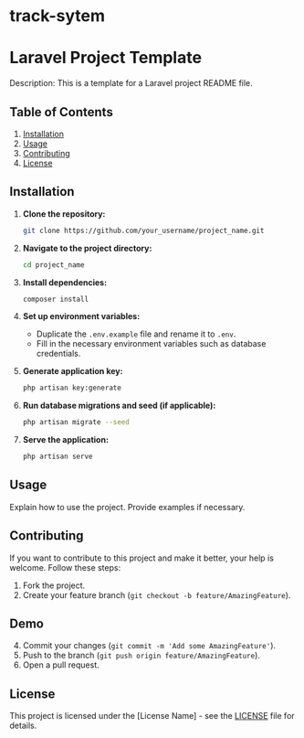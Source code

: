 # track-sytem
# Laravel Project Template

Description: This is a template for a Laravel project README file.

## Table of Contents

1. [Installation](#installation)
2. [Usage](#usage)
3. [Contributing](#contributing)
4. [License](#license)

## Installation

1. **Clone the repository:**
    ```bash
    git clone https://github.com/your_username/project_name.git
    ```

2. **Navigate to the project directory:**
    ```bash
    cd project_name
    ```

3. **Install dependencies:**
    ```bash
    composer install
    ```

4. **Set up environment variables:**
    - Duplicate the `.env.example` file and rename it to `.env`.
    - Fill in the necessary environment variables such as database credentials.
  
5. **Generate application key:**
    ```bash
    php artisan key:generate
    ```

6. **Run database migrations and seed (if applicable):**
    ```bash
    php artisan migrate --seed
    ```

7. **Serve the application:**
    ```bash
    php artisan serve
    ```

## Usage

Explain how to use the project. Provide examples if necessary.

## Contributing

If you want to contribute to this project and make it better, your help is welcome. Follow these steps:

1. Fork the project.
2. Create your feature branch (`git checkout -b feature/AmazingFeature`).

 ## Demo
 
4. Commit your changes (`git commit -m 'Add some AmazingFeature'`).
5. Push to the branch (`git push origin feature/AmazingFeature`).
6. Open a pull request.

## License

This project is licensed under the [License Name] - see the [LICENSE](LICENSE) file for details.
